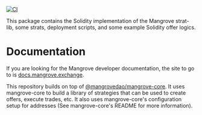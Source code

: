 [![CI](https://github.com/mangrovedao/mangrove-strats/actions/workflows/node.js.yml/badge.svg)](https://github.com/mangrovedao/mangrove-strats/actions/workflows/node.js.yml)

This package contains the Solidity implementation of the Mangrove strat-lib, some strats, deployment scripts, and some example Solidity offer logics.

# Documentation

If you are looking for the Mangrove developer documentation, the site to go to is [docs.mangrove.exchange](https://docs.mangrove.exchange).

This repository builds on top of [@mangrovedao/mangrove-core](https://github.com/mangrovedao/mangrove-core/). It uses mangrove-core to build a library of strategies that can be used to create offers, execute trades, etc. It also uses mangrove-core's configuration setup for addresses (See mangrove-core's README for more information).
